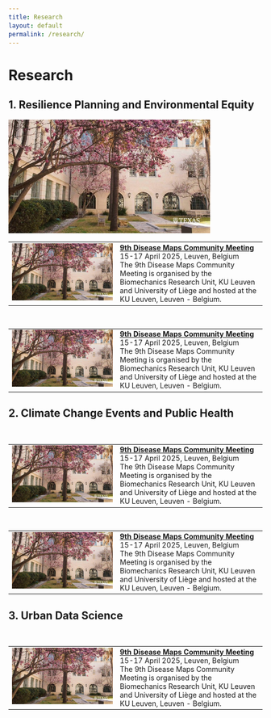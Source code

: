 ```yaml
---
title: Research
layout: default
permalink: /research/
---
```


# Research 
## 1. Resilience Planning and Environmental Equity 
<img src="../files/Images/SOA_Spring.jpg" alt="Environmental1" class="image-hover-effect" width="400px">

<br />
<table>
<tr>
<td style="width: 200px;" valign="top"><a href="/DMCM2025"><img src="..\files\Images\SOA_Spring.jpg" alt="Leuven"/></a></td>
<td valign="top">
<strong><a href="/DMCM2025">9th Disease Maps Community Meeting</a></strong><br />
15-17 April 2025, Leuven, Belgium<br />
The 9th Disease Maps Community Meeting is organised by the Biomechanics Research Unit, KU Leuven and University of Liège and hosted at the KU Leuven, Leuven - Belgium.
</td>
</tr>
</table> 

<br />
<table>
<tr>
<td style="width: 200px;" valign="top"><a href="/DMCM2025"><img src="..\files\Images\SOA_Spring.jpg" alt="Leuven"/></a></td>
<td valign="top">
<strong><a href="/DMCM2025">9th Disease Maps Community Meeting</a></strong><br />
15-17 April 2025, Leuven, Belgium<br />
The 9th Disease Maps Community Meeting is organised by the Biomechanics Research Unit, KU Leuven and University of Liège and hosted at the KU Leuven, Leuven - Belgium.
</td>
</tr>
</table> 


## 2. Climate Change Events and Public Health
<br />
<table>
<tr>
<td style="width: 200px;" valign="top"><a href="/DMCM2025"><img src="..\files\Images\SOA_Spring.jpg" alt="Leuven"/></a></td>
<td valign="top">
<strong><a href="/DMCM2025">9th Disease Maps Community Meeting</a></strong><br />
15-17 April 2025, Leuven, Belgium<br />
The 9th Disease Maps Community Meeting is organised by the Biomechanics Research Unit, KU Leuven and University of Liège and hosted at the KU Leuven, Leuven - Belgium.
</td>
</tr>
</table> 

<br />
<table>
<tr>
<td style="width: 200px;" valign="top"><a href="/DMCM2025"><img src="..\files\Images\SOA_Spring.jpg" alt="Leuven"/></a></td>
<td valign="top">
<strong><a href="/DMCM2025">9th Disease Maps Community Meeting</a></strong><br />
15-17 April 2025, Leuven, Belgium<br />
The 9th Disease Maps Community Meeting is organised by the Biomechanics Research Unit, KU Leuven and University of Liège and hosted at the KU Leuven, Leuven - Belgium.
</td>
</tr>
</table> 

## 3. Urban Data Science 
<br />
<table>
<tr>
<td style="width: 200px;" valign="top"><a href="/DMCM2025"><img src="..\files\Images\SOA_Spring.jpg" alt="Leuven"/></a></td>
<td valign="top">
<strong><a href="/DMCM2025">9th Disease Maps Community Meeting</a></strong><br />
15-17 April 2025, Leuven, Belgium<br />
The 9th Disease Maps Community Meeting is organised by the Biomechanics Research Unit, KU Leuven and University of Liège and hosted at the KU Leuven, Leuven - Belgium.
</td>
</tr>
</table> 